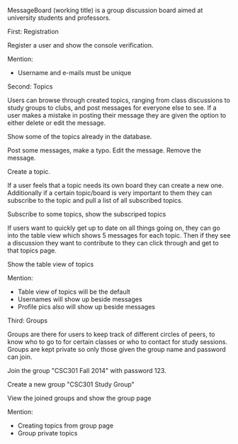 MessageBoard (working title) is a group discussion board aimed at university students and professors.

First: Registration

Register a user and show the console verification.

Mention:
* Username and e-mails must be unique

Second: Topics

Users can browse through created topics, ranging from class discussions to study groups to clubs, 
and post messages for everyone else to see. If a user makes a mistake in posting their message they 
are given the option to either delete or edit the message.

Show some of the topics already in the database.

Post some messages, make a typo. Edit the message. Remove the message.

Create a topic.

If a user feels that a topic needs its own board they can create a new one. Additionally if a certain
topic/board is very important to them they can subscribe to the topic and pull a list of all subscribed topics.

Subscribe to some topics, show the subscriped topics

If users want to quickly get up to date on all things going on, they can go into the table view which shows 5
messages for each topic. Then if they see a discussion they want to contribute to they can click through and 
get to that topics page.

Show the table view of topics

Mention:
* Table view of topics will be the default
* Usernames will show up beside messages
* Profile pics also will show up beside messages

Third: Groups

Groups are there for users to keep track of different circles of peers, to know who to go to for certain
classes or who to contact for study sessions. Groups are kept private so only those given the group name 
and password can join.

Join the group "CSC301 Fall 2014" with password 123.

Create a new group "CSC301 Study Group"

View the joined groups and show the group page

Mention:
* Creating topics from group page
* Group private topics
